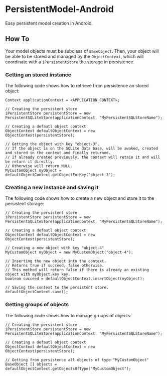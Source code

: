 PersistentModel-Android
=======================

Easy persistent model creation in Android. 

## How To

Your model objects must be subclass of `BaseObject`. Then, your object will be able to be stored and managed by the `ObjectContext`, which will coordinate with a `iPersistentStore` the storage in persistence.

### Getting an stored instance

The following code shows how to retrieve from persistence an stored object:

    Context applicationContext = <APPLICATION_CONTEXT>;
    
    // Creating the persistent store
    iPersistentStore persistentStore = new PersistentSQLiteStore(applicationContext, "MyPersistentSQLStoreName");
    
    // Creating a defautl object context
    ObjectContext defaultObjectContext = new ObjectContext(persistentStore);
    
    // Getting the object with key "object-3". 
    // If the object is on the SQLite data base, will be awaked, created and stored in the context and finally returned.
    // If already created previously, the context will retain it and will be return it directly.
    // Otherwise will return NULL.
    MyCustomObject myObject = defaultObjectContext.getObjectForKey("object-3");
    
### Creating a new instance and saving it
    
The following code shows how to create a new object and store it to the persistent storage:

    // Creating the persistent store
    iPersistentStore persistentStore = new PersistentSQLiteStore(applicationContext, "MyPersistentSQLStoreName");
    
    // Creating a defautl object context
    ObjectContext defaultObjectContext = new ObjectContext(persistentStore);
    
    // Creating a new object with key "object-4"
    MyCustomObject myObject = new MyCustomObject("object-4"); 
    
    // Inserting the new object into the context. 
    // Returns true if succeed, false otherwise.
    // This method will return false if there is already an existing object with myObject.key key.
    boolean succeed = defaultObjectContext.insertObject(myObject);
    
    // Saving the context to the persistent store.
    defaultObjectContext.save();
    
### Getting groups of objects

The following code shows how to manage groups of objects:

    // Creating the persistent store
    iPersistentStore persistentStore = new PersistentSQLiteStore(applicationContext, "MyPersistentSQLStoreName");
    
    // Creating a defautl object context
    ObjectContext defaultObjectContext = new ObjectContext(persistentStore);
    
    // Getting from persistence all objects of type "MyCustomObject"
    BaseObject [] objects = defaultObjectContext.getObjectsOfType("MyCustomObject");
    
    
